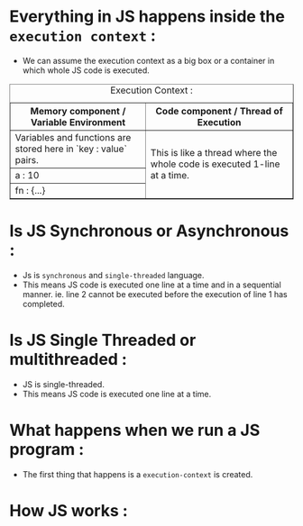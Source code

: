 # Everything in JS happens inside the `execution context` :

-   We can assume the execution context as a big box or a container in which whole JS code is executed.

<table border="1">
    <caption>
        Execution Context :
    </caption>
    <thead>
        <tr>
            <th>Memory component / Variable Environment</th>
            <th>Code component / Thread of Execution</th>
        </tr>
    </thead>
    <tbody>
        <tr>
            <td>
                Variables and functions are stored here in `key : value` pairs.
            </td>
            <td rowspan="3">
                This is like a thread where the whole code is executed 1-line at a time.
            </td>
        </tr>
        <tr>
            <td>a : 10</td>
        </tr>
        <tr>
            <td>fn : {...}</td>
        </tr>
    </tbody>
</table>

# Is JS Synchronous or Asynchronous :

-   Js is `synchronous` and `single-threaded` language.
-   This means JS code is executed one line at a time and in a sequential manner. ie. line 2 cannot be executed before the execution of line 1 has completed.

# Is JS Single Threaded or multithreaded :

-   JS is single-threaded.
-   This means JS code is executed one line at a time.

# What happens when we run a JS program :

-   The first thing that happens is a `execution-context` is created.

# How JS works :
